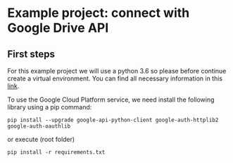 # Example project: connect with Google Drive API

## First steps
For this example project we will use a python 3.6 so please before continue create a virtual
environment. You can find all necessary information in this [link](https://gist.github.com/Geoyi/d9fab4f609e9f75941946be45000632b).

To use the Google Cloud Platform service, we need install the following library using 
a pip command:
```
pip install --upgrade google-api-python-client google-auth-httplib2 google-auth-oauthlib
```

or execute (root folder)

```
pip install -r requirements.txt
```

